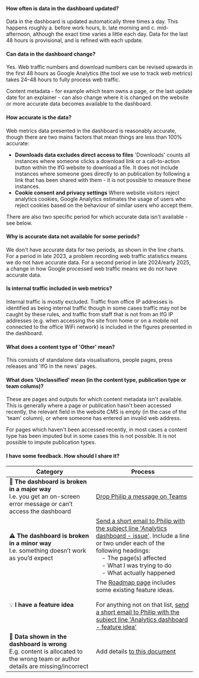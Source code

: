 #### How often is data in the dashboard updated?
Data in the dashboard is updated automatically three times a day. This happens roughly a. before work hours, b. late morning and c. mid-afternoon, although the exact time varies a little each day. Data for the last 48 hours is provisional, and is refined with each update.

#### Can data in the dashboard change?
Yes. Web traffic numbers and download numbers can be revised upwards in the first 48 hours as Google Analytics (the tool we use to track web metrics) takes 24&ndash;48 hours to fully process web traffic.

Content metadata - for example which team owns a page, or the last update date for an explainer - can also change where it is changed on the website or more accurate data becomes available to the dashboard.

#### How accurate is the data?
Web metrics data presented in the dashboard is reasonably accurate, though there are two mains factors that mean things are less than 100% accurate:
- **Downloads data excludes direct access to files** 'Downloads' counts all instances where someone clicks a download link or a call-to-action button within the IfG website to download a file. It does not include instances where someone goes directly to an publication by following a link that has been shared with them - it is not possible to measure these instances.
- **Cookie consent and privacy settings** Where website visitors reject analytics cookies, Google Analytics estimates the usage of users who reject cookies based on the behaviour of similar users who accept them.

There are also two specific period for which accurate data isn't available - see below.

#### Why is accurate data not available for some periods?
We don't have accurate data for two periods, as shown in the line charts. For a period in late 2023, a problem recording web traffic statistics means we do not have accurate data. For a second period in late 2024/early 2025, a change in how Google processed web traffic means we do not have accurate data.

#### Is internal traffic included in web metrics?
Internal traffic is mostly excluded. Traffic from office IP addresses is identified as being internal traffic though in some cases traffic may not be caught by these rules, and traffic from staff that is not from an IfG IP addresses (e.g. when accessing the site from home or on a mobile not connected to the office WiFi network) is included in the figures presented in the dashboard.

#### What does a content type of 'Other' mean?
This consists of standalone data visualisations, people pages, press releases and 'IfG in the news' pages.

#### What does 'Unclassified' mean (in the content type, publication type or team colums)?
These are pages and outputs for which content metadata isn't available. This is generally where a page or publication hasn't been accessed recently, the relevant field in the website CMS is empty (in the case of the 'team' column), or where someone has entered an invalid web address.

For pages which haven't been accessed recently, in most cases a content type has been imputed but in some cases this is not possible. It is not possible to impute publication types.

#### I have some feedback. How should I share it?
| Category    | Process |
| -------- | ------- |
| 🚨 **The dashboard is broken in a major way**<br>I.e. you get an on-screen error message or can’t access the dashboard | <a href="https://teams.microsoft.com/l/chat/0/0?users={{DS_CONTACT_EMAIL_ADDRESS}}">Drop Philip a message on Teams</a> |
| ⚠️ **The dashboard is broken in a minor way**<br>I.e. something doesn’t work as you’d expect | <a href="mailto:{{DS_CONTACT_EMAIL_ADDRESS}}?subject=Analytics dashboard - issue">Send a short email to Philip with the subject line 'Analytics dashboard - issue'</a>. Include a line or two under each of the following headings:<br>&emsp;- The page(s) affected<br>&emsp;- What I was trying to do<br>&emsp;- What actually happened |
| 💡 **I have a feature idea** | The <a href="/web_metrics_roadmap" target="_self">Roadmap page</a> includes some existing feature ideas.<br><br>For anything not on that list, <a href="mailto:{{DS_CONTACT_EMAIL_ADDRESS}}?subject=Analytics dashboard - feature idea">send a short email to Philip with the subject line 'Analytics dashboard - feature idea'</a> |
| 🔢 **Data shown in the dashboard is wrong**<br>E.g. content is allocated to the wrong team or author details are missing/incorrect | Add details [to this document]({{IFG_WEB_ISSUES_FILE_LINK}}) |
